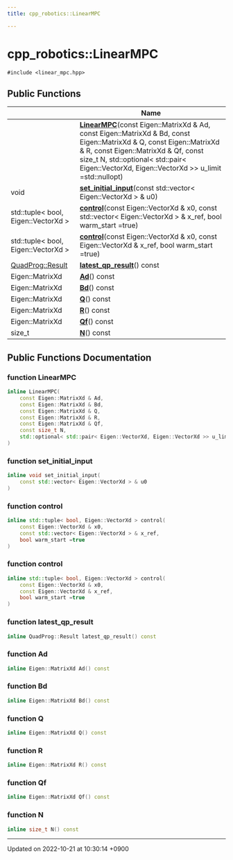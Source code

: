 ```yaml
---
title: cpp_robotics::LinearMPC

---
```


# cpp_robotics::LinearMPC






`#include <linear_mpc.hpp>`

## Public Functions

|                | Name           |
| -------------- | -------------- |
| | **[LinearMPC](/cpp_robotics/doxybook/Classes/classcpp__robotics_1_1LinearMPC/#function-linearmpc)**(const Eigen::MatrixXd & Ad, const Eigen::MatrixXd & Bd, const Eigen::MatrixXd & Q, const Eigen::MatrixXd & R, const Eigen::MatrixXd & Qf, const size_t N, std::optional< std::pair< Eigen::VectorXd, Eigen::VectorXd >> u_limit =std::nullopt) |
| void | **[set_initial_input](/cpp_robotics/doxybook/Classes/classcpp__robotics_1_1LinearMPC/#function-set-initial-input)**(const std::vector< Eigen::VectorXd > & u0) |
| std::tuple< bool, Eigen::VectorXd > | **[control](/cpp_robotics/doxybook/Classes/classcpp__robotics_1_1LinearMPC/#function-control)**(const Eigen::VectorXd & x0, const std::vector< Eigen::VectorXd > & x_ref, bool warm_start =true) |
| std::tuple< bool, Eigen::VectorXd > | **[control](/cpp_robotics/doxybook/Classes/classcpp__robotics_1_1LinearMPC/#function-control)**(const Eigen::VectorXd & x0, const Eigen::VectorXd & x_ref, bool warm_start =true) |
| [QuadProg::Result](/cpp_robotics/doxybook/Classes/structcpp__robotics_1_1QuadProg_1_1Result/) | **[latest_qp_result](/cpp_robotics/doxybook/Classes/classcpp__robotics_1_1LinearMPC/#function-latest-qp-result)**() const |
| Eigen::MatrixXd | **[Ad](/cpp_robotics/doxybook/Classes/classcpp__robotics_1_1LinearMPC/#function-ad)**() const |
| Eigen::MatrixXd | **[Bd](/cpp_robotics/doxybook/Classes/classcpp__robotics_1_1LinearMPC/#function-bd)**() const |
| Eigen::MatrixXd | **[Q](/cpp_robotics/doxybook/Classes/classcpp__robotics_1_1LinearMPC/#function-q)**() const |
| Eigen::MatrixXd | **[R](/cpp_robotics/doxybook/Classes/classcpp__robotics_1_1LinearMPC/#function-r)**() const |
| Eigen::MatrixXd | **[Qf](/cpp_robotics/doxybook/Classes/classcpp__robotics_1_1LinearMPC/#function-qf)**() const |
| size_t | **[N](/cpp_robotics/doxybook/Classes/classcpp__robotics_1_1LinearMPC/#function-n)**() const |

## Public Functions Documentation

### function LinearMPC

```cpp
inline LinearMPC(
    const Eigen::MatrixXd & Ad,
    const Eigen::MatrixXd & Bd,
    const Eigen::MatrixXd & Q,
    const Eigen::MatrixXd & R,
    const Eigen::MatrixXd & Qf,
    const size_t N,
    std::optional< std::pair< Eigen::VectorXd, Eigen::VectorXd >> u_limit =std::nullopt
)
```


### function set_initial_input

```cpp
inline void set_initial_input(
    const std::vector< Eigen::VectorXd > & u0
)
```


### function control

```cpp
inline std::tuple< bool, Eigen::VectorXd > control(
    const Eigen::VectorXd & x0,
    const std::vector< Eigen::VectorXd > & x_ref,
    bool warm_start =true
)
```


### function control

```cpp
inline std::tuple< bool, Eigen::VectorXd > control(
    const Eigen::VectorXd & x0,
    const Eigen::VectorXd & x_ref,
    bool warm_start =true
)
```


### function latest_qp_result

```cpp
inline QuadProg::Result latest_qp_result() const
```


### function Ad

```cpp
inline Eigen::MatrixXd Ad() const
```


### function Bd

```cpp
inline Eigen::MatrixXd Bd() const
```


### function Q

```cpp
inline Eigen::MatrixXd Q() const
```


### function R

```cpp
inline Eigen::MatrixXd R() const
```


### function Qf

```cpp
inline Eigen::MatrixXd Qf() const
```


### function N

```cpp
inline size_t N() const
```


-------------------------------

Updated on 2022-10-21 at 10:30:14 +0900
